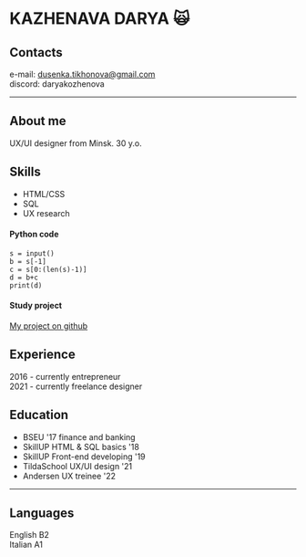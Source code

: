 # KAZHENAVA DARYA 🙀    
## Contacts  
e-mail: dusenka.tikhonova@gmail.com  
discord: daryakozhenova   
___

## About me 
UX/UI designer from Minsk. 30 y.o. 
  
## Skills 
- HTML/CSS  
- SQL  
- UX research  
#### Python code 
```
s = input()
b = s[-1]
c = s[0:(len(s)-1)]
d = b+c
print(d)
``` 

#### Study project 
[My project on github](https://github.com/Darya-Kozhenova/DARYA__KOZHENOVA__FE)

## Experience 
2016 - currently entrepreneur  
2021 - currently freelance designer

## Education
- BSEU  '17 finance and banking  
- SkillUP  HTML & SQL basics '18  
- SkillUP  Front-end developing '19  
- TildaSchool  UX/UI design '21  
- Andersen  UX treinee '22

___
## Languages 
English B2  
Italian A1  
  
